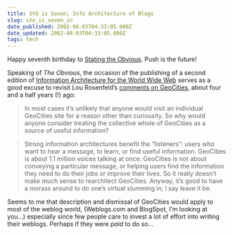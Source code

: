 ```yaml
---
title: StO is Seven; Info Architecture of Blogs
slug: sto_is_seven_in
date_published: 2002-08-03T04:33:05.000Z
date_updated: 2002-08-03T04:33:05.000Z
tags: tech
---
```


Happy seventh birthday to [Stating the Obvious](http://www.theobvious.com/). Push is the future!

Speaking of *The Obvious*, the occasion of the publishing of a second edition of [Information Architecture for the World Wide Web](http://www.amazon.com/exec/obidos/ASIN/0596000359/2020-20) serves as a good excuse to revisit Lou Rosenfeld’s [comments on GeoCities](http://www.theobvious.com/archive/1998/01/07.html), about four and a half years (!) ago:

> In most cases it’s unlikely that anyone would visit an individual GeoCities site for a reason other than curiousity. So why would anyone consider treating the collective whole of GeoCities as a source of useful information?

> Strong information architectures benefit the “listeners”: users who want to hear a message, to learn, or find useful information. GeoCities is about 1.1 million voices talking at once. GeoCities is not about conveying a particular message, or helping users find the information they need to do their jobs or improve their lives. So it really doesn’t make much sense to rearchitect GeoCities. Anyway, it’s good to have a morass around to do one’s virtual slumming in; I say leave it be.

Seems to me that description and dismissal of GeoCities would apply to most of the weblog world, (Weblogs.com and BlogSpot, I’m looking at you…) especially since few people care to invest a lot of effort into writing their weblogs. Perhaps if they were *paid* to do so…
